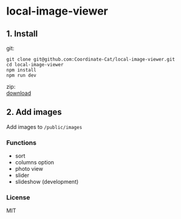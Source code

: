 # local-image-viewer

## 1. Install

git:
```
git clone git@github.com:Coordinate-Cat/local-image-viewer.git
cd local-image-viewer
npm install
npm run dev
```

zip:  
[download](https://github.com/Coordinate-Cat/local-image-viewer/archive/refs/heads/main.zip)

## 2. Add images
Add images to `/public/images`

### Functions
- sort
- columns option
- photo view
- slider
- slideshow (development) 

### License
MIT
